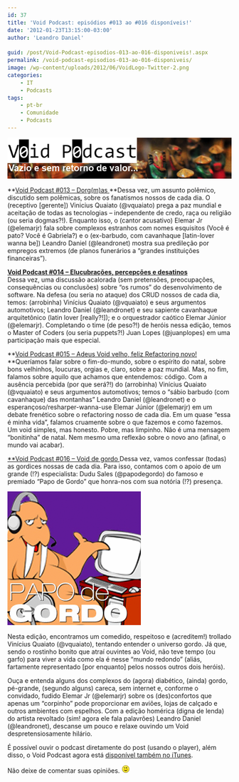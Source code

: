 ```yaml
---
id: 37
title: 'Void Podcast: episódios #013 ao #016 disponíveis!'
date: '2012-01-23T13:15:00-03:00'
author: 'Leandro Daniel'

guid: /post/Void-Podcast-episodios-013-ao-016-disponiveis!.aspx
permalink: /void-podcast-episodios-013-ao-016-disponiveis/
image: /wp-content/uploads/2012/06/VoidLogo-Twitter-2.png
categories:
    - IT
    - Podcasts
tags:
    - pt-br
    - Comunidade
    - Podcasts
---
```


![](/assets/pics/VoidBanner.png)

**[Void Podcast #013 – Dorg(m)as  ](https://voidpodcast.wordpress.com/2011/11/15/void-podcast-013-dorgmas/)**Dessa vez, um assunto polêmico, discutido sem polêmicas, sobre os fanatismos nossos de cada dia. O (receptivo \[gerente\]) Vinicius Quaiato (@vquaiato) prega a paz mundial e aceitação de todas as tecnologias – independente de credo, raça ou religião (ou seria dogmas?!). Enquanto isso, o (cantor acusativo) Elemar Jr (@elemarjr) fala sobre complexos estranhos com nomes esquisitos (Você é pato? Você é Gabriela?) e o (ex-barbudo, com cavanhaque \[latin-lover wanna be\]) Leandro Daniel (@leandronet) mostra sua predileção por empregos extremos (de planos funerários a “grandes instituições financeiras”).

**[Void Podcast #014 – Elucubrações, percepções e desatinos](https://voidpodcast.wordpress.com/2011/11/19/void-podcast-014-elucubracoes-percepcoes-e-desatinos/)**  
Dessa vez, uma discussão acalorada (sem pretensões, preocupações, consequências ou conclusões) sobre “os rumos” do desenvolvimento de software. Na defesa (ou seria no ataque) dos CRUD nossos de cada dia, temos: (arrobinha) Vinícius Quaiato (@vquaiato) e seus argumentos automotivos; Leandro Daniel (@leandronet) e seu sapiente cavanhaque arquitetônico (latin lover \[really?!\]); e o orquestrador caótico Elemar Júnior (@elemarjr). Completando o time (de peso?!) de heróis nessa edição, temos o Master of Coders (ou seria puppets?!) Juan Lopes (@juanplopes) em uma participação mais que especial.

**[Void Podcast #015 – Adeus Void velho, feliz Refactoring novo!  ](https://voidpodcast.wordpress.com/2011/12/30/void-podcast-015-adeus-void-velho-feliz-refactoring-novo/)**Queríamos falar sobre o fim-do-mundo, sobre o espírito do natal, sobre bons velhinhos, loucuras, orgias e, claro, sobre a paz mundial. Mas, no fim, falamos sobre aquilo que achamos que entendemos: código. Com a ausência percebida (por que será?!) do (arrobinha) Vinícius Quaiato (@vquaiato) e seus argumentos automotivos; temos o “sábio barbudo (com cavanhaque) das montanhas” Leandro Daniel (@leandronet) e o esperançoso/resharper-wanna-use Elemar Júnior (@elemarjr) em um debate frenético sobre o refactoring nosso de cada dia. Em um quase “essa é minha vida”, falamos cruamente sobre o que fazemos e como fazemos. Um void simples, mas honesto. Pobre, mas limpinho. Não é uma mensagem “bonitinha” de natal. Nem mesmo uma reflexão sobre o novo ano (afinal, o mundo vai acabar).

[**Void Podcast #016 – Void de gordo  ](https://voidpodcast.wordpress.com/2012/01/14/void-podcast-016-void-de-gordo/)Dessa vez, vamos confessar (todas) as gordices nossas de cada dia. Para isso, contamos com o apoio de um grande (!?) especialista: Dudu Sales (@papodegordo) do famoso e premiado “Papo de Gordo” que honra-nos com sua notória (!?) presença.

![](/assets/pics/podcastimage_136960.gif)

Nesta edição, encontramos um comedido, respeitoso e (acreditem!) trollado Vinícius Quaiato (@vquaiato), tentando entender o universo gordo. Já que, sendo o rostinho bonito que atraí ouvintes ao Void, não teve tempo (ou garfo) para viver a vida como ela é nesse “mundo redondo” (aliás, fartamente representado \[por enquanto\] pelos nossos outros dois heróis).

Ouça e entenda alguns dos complexos do (agora) diabético, (ainda) gordo, pé-grande, (segundo alguns) careca, sem internet e, conforme o convidado, fudido Elemar Jr (@elemarjr) sobre os (des)confortos que apenas um “corpinho” pode proporcionar em aviões, lojas de calçado e outros ambientes com espelhos. Com a edição homérica (digna de lenda) do artista revoltado (sim! agora ele fala palavrões) Leandro Daniel (@leandronet), descanse um pouco e relaxe ouvindo um Void despretensiosamente hilário.

É possível ouvir o podcast diretamente do post (usando o player), além disso, o Void Podcast agora está [disponível também no iTunes](http://itunes.apple.com/br/podcast/void-podcast/id443186480).

Não deixe de comentar suas opiniões. ![Wink](/assets/editors/tiny_mce_3_4_3_1/plugins/emotions/img/smiley-wink.gif "Wink")
